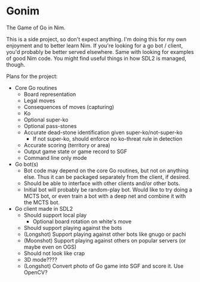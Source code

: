 # Gonim

The Game of Go in Nim.

This is a side project, so don't expect anything. I'm doing this for my own
enjoyment and to better learn Nim. If you're looking for a go bot / client,
you'd probably be better served elsewhere. Same with looking for examples
of good Nim code. You might find useful things in how SDL2 is managed, though.

Plans for the project:

* Core Go routines
  * Board representation
  * Legal moves
  * Consequences of moves (capturing)
  * Ko
  * Optional super-ko
  * Optional pass-stones
  * Accurate dead-stone identification given super-ko/not-super-ko
    * If not super-ko, should enforce no ko-threat rule in detection
  * Accurate scoring (territory or area)
  * Output game state or game record to SGF
  * Command line only mode
* Go bot(s)
  * Bot code may depend on the core Go routines, but not on anything else. Thus it can be packaged separately from the client, if desired.
  * Should be able to interface with other clients and/or other bots.
  * Initial bot will probably be random-play bot. Would like to try doing a MCTS bot, or even train a bot with a deep net and combine it with the MCTS bot.
* Go client made in SDL2
  * Should support local play
    * Optional board rotation on white's move
  * Should support playing against the bots
  * (Longshot) Support playing against other bots like gnugo or pachi
  * (Moonshot) Support playing against others on popular servers (or maybe even on OGS)
  * Should not look like crap
  * 3D mode????
  * (Longshot) Convert photo of Go game into SGF and score it. Use OpenCV?
